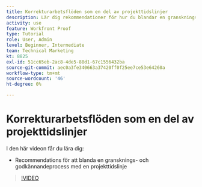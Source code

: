 ```yaml
---
title: Korrekturarbetsflöden som en del av projekttidslinjer
description: Lär dig rekommendationer för hur du blandar en gransknings- och godkännandeprocess med en projekttidslinje i [!DNL  Workfront].
activity: use
feature: Workfront Proof
type: Tutorial
role: User, Admin
level: Beginner, Intermediate
team: Technical Marketing
kt: 8825
exl-id: 51cc65eb-2ac8-4de5-88d1-67c1556432ba
source-git-commit: aec0a3fe340663a37420ff0f25ee7ce53e64260a
workflow-type: tm+mt
source-wordcount: '46'
ht-degree: 0%

---
```


# Korrekturarbetsflöden som en del av projekttidslinjer

I den här videon får du lära dig:

* Recommendations för att blanda en gransknings- och godkännandeprocess med en projekttidslinje

>[!VIDEO](https://video.tv.adobe.com/v/335125/?quality=12)

<!--
## Learn more
These articles on [!DNL Workfront] One describe some basic proof workflows that you could use as a basis for building workflows at your organization.

* Basic proofing process
* Internal then external review
* Working with designers and project managers
-->
